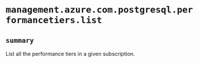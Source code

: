 # `management.azure.com.postgresql.performancetiers.list`

## `summary`
List all the performance tiers in a given subscription.


